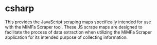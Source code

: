 # csharp
This provides the JavaScript scraping maps specifically intended for use with the MiMFa Scraper tool. These JS scrape maps are designed to facilitate the process of data extraction when utilizing the MiMFa Scraper application for its intended purpose of collecting information.
